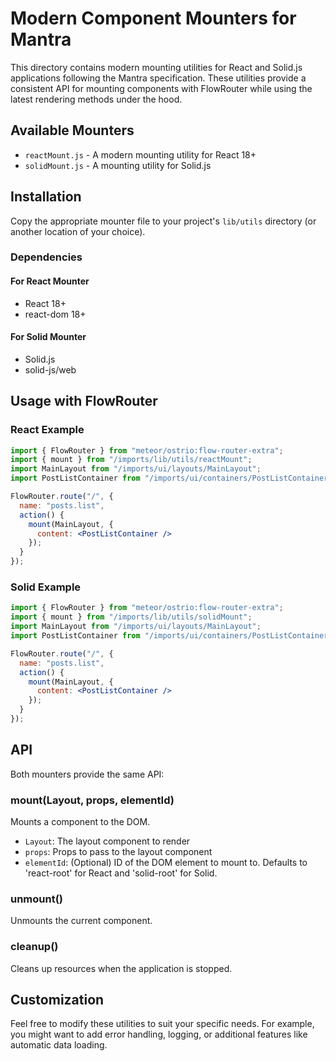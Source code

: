 # Modern Component Mounters for Mantra

This directory contains modern mounting utilities for React and Solid.js applications following the Mantra specification. These utilities provide a consistent API for mounting components with FlowRouter while using the latest rendering methods under the hood.

## Available Mounters

- `reactMount.js` - A modern mounting utility for React 18+
- `solidMount.js` - A mounting utility for Solid.js

## Installation

Copy the appropriate mounter file to your project's `lib/utils` directory (or another location of your choice).

### Dependencies

#### For React Mounter
- React 18+
- react-dom 18+

#### For Solid Mounter
- Solid.js
- solid-js/web

## Usage with FlowRouter

### React Example

```jsx
import { FlowRouter } from "meteor/ostrio:flow-router-extra";
import { mount } from "/imports/lib/utils/reactMount";
import MainLayout from "/imports/ui/layouts/MainLayout";
import PostListContainer from "/imports/ui/containers/PostListContainer";

FlowRouter.route("/", {
  name: "posts.list",
  action() {
    mount(MainLayout, {
      content: <PostListContainer />
    });
  }
});
```

### Solid Example

```jsx
import { FlowRouter } from "meteor/ostrio:flow-router-extra";
import { mount } from "/imports/lib/utils/solidMount";
import MainLayout from "/imports/ui/layouts/MainLayout";
import PostListContainer from "/imports/ui/containers/PostListContainer";

FlowRouter.route("/", {
  name: "posts.list",
  action() {
    mount(MainLayout, {
      content: <PostListContainer />
    });
  }
});
```

## API

Both mounters provide the same API:

### mount(Layout, props, elementId)

Mounts a component to the DOM.

- `Layout`: The layout component to render
- `props`: Props to pass to the layout component
- `elementId`: (Optional) ID of the DOM element to mount to. Defaults to 'react-root' for React and 'solid-root' for Solid.

### unmount()

Unmounts the current component.

### cleanup()

Cleans up resources when the application is stopped.

## Customization

Feel free to modify these utilities to suit your specific needs. For example, you might want to add error handling, logging, or additional features like automatic data loading.
